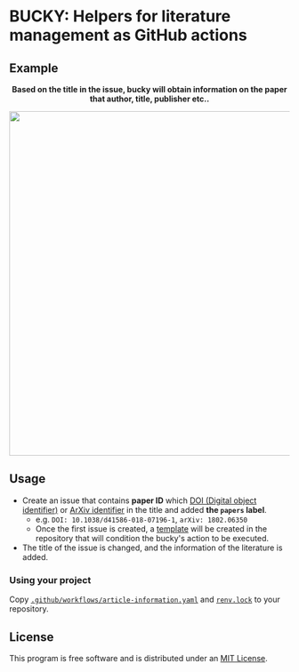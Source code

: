 BUCKY: Helpers for literature management as GitHub actions
======

## Example

<p align="center"><b>Based on the title in the issue, bucky will obtain information on the paper that author, title, publisher etc..</b></p>

<p align="center"><img width="620" src="inst/demo.gif?raw=true"></p>

## Usage

- Create an issue that contains **paper ID** which [DOI (Digital object identifier)](https://www.doi.org/) or [ArXiv identifier](https://arxiv.org/help/arxiv_identifier) in the title and added **the `papers` label**.
    - e.g. `DOI: 10.1038/d41586-018-07196-1`, `arXiv: 1802.06350`
    - Once the first issue is created, a [template](https://github.blog/2016-02-17-issue-and-pull-request-templates/) will be created in the repository that will condition the bucky's action to be executed.
- The title of the issue is changed, and the information of the literature is added.

### Using your project

Copy [`.github/workflows/article-information.yaml`](https://github.com/uribo/bucky/blob/master/.github/workflows/article-information.yaml) and [`renv.lock`](https://github.com/uribo/bucky/blob/master/renv.lock) to your repository.

## License

This program is free software and is distributed under an [MIT License](LICENSE.md).
